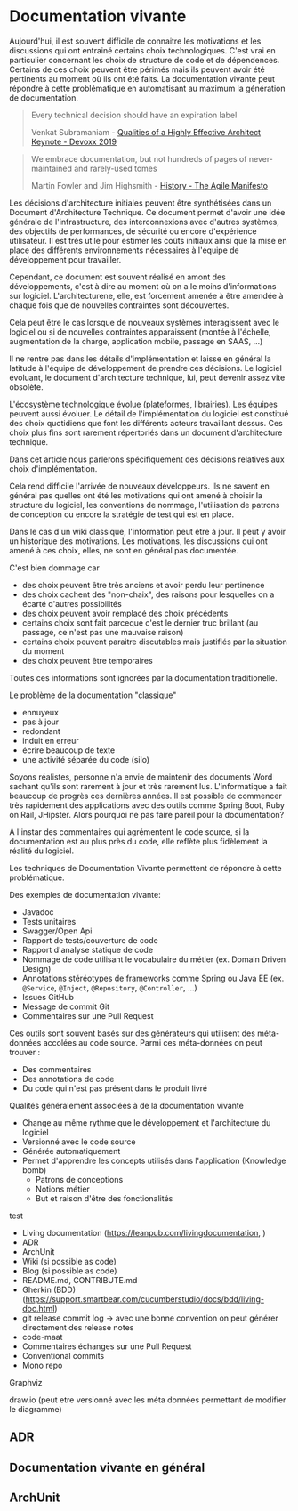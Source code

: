 # Documentation vivante

Aujourd'hui, il est souvent difficile de connaitre les motivations et les discussions qui ont entrainé certains choix technologiques. C'est vrai en particulier concernant les choix de structure de code et de dépendences. Certains de ces choix peuvent être périmés mais ils peuvent avoir été pertinents au moment où ils ont été faits. La documentation vivante peut répondre à cette problématique en automatisant au maximum la génération de documentation.

> Every technical decision should have an expiration label
>
> Venkat Subramaniam - [Qualities of a Highly Effective Architect Keynote - Devoxx 2019](https://youtu.be/QeKheNfO3Yg?t=2602)

> We embrace documentation, but not hundreds of pages of never-maintained and rarely-used tomes
>
> Martin Fowler and Jim Highsmith - [History - The Agile Manifesto](http://agilemanifesto.org/history.html)

Les décisions d'architecture initiales peuvent être synthétisées dans un Document d'Architecture Technique. Ce document permet d'avoir une idée générale de l'infrastructure, des interconnexions avec d'autres systèmes, des objectifs de performances, de sécurité ou encore d'expérience utilisateur. Il est très utile pour estimer les coûts initiaux ainsi que la mise en place des différents environnements nécessaires à l'équipe de développement pour travailler.

Cependant, ce document est souvent réalisé en amont des développements, c'est à dire au moment où on a le moins d'informations sur logiciel. L'architecturene, elle, est forcément amenée à être amendée à chaque fois que de nouvelles contraintes sont découvertes.

Cela peut être le cas lorsque de nouveaux systèmes interagissent avec le logiciel ou si de nouvelles contraintes apparaissent (montée à l'échelle, augmentation de la charge, application mobile, passage en SAAS, ...)

Il ne rentre pas dans les détails d'implémentation et laisse en général la latitude à l'équipe de développement de prendre ces décisions. Le logiciel évoluant, le document d'architecture technique, lui, peut devenir assez vite obsolète.

L'écosystème technologique évolue (plateformes, librairies). Les équipes peuvent aussi évoluer. Le détail de l'implémentation du logiciel est constitué des choix quotidiens que font les différents acteurs travaillant dessus. Ces choix plus fins sont rarement répertoriés dans un document d'architecture technique.

Dans cet article nous parlerons spécifiquement des décisions relatives aux choix d'implémentation.

Cela rend difficile l'arrivée de nouveaux développeurs. Ils ne savent en général pas quelles ont été les motivations qui ont amené à choisir la structure du logiciel, les conventions de nommage, l'utilisation de patrons de conception ou encore la stratégie de test qui est en place.

Dans le cas d'un wiki classique, l'information peut être à jour. Il peut y avoir un historique des motivations. Les motivations, les discussions qui ont amené à ces choix, elles, ne sont en général pas documentée.

C'est bien dommage car
* des choix peuvent être très anciens et avoir perdu leur pertinence
* des choix cachent des "non-chaix", des raisons pour lesquelles on a écarté d'autres possibilités
* des choix peuvent avoir remplacé des choix précédents
* certains choix sont fait parceque c'est le dernier truc brillant (au passage, ce n'est pas une mauvaise raison)
* certains choix peuvent paraitre discutables mais justifiés par la situation du moment
* des choix peuvent être temporaires

Toutes ces informations sont ignorées par la documentation traditionelle.

Le problème de la documentation "classique"
* ennuyeux
* pas à jour
* redondant
* induit en erreur
* écrire beaucoup de texte
* une activité séparée du code (silo)

Soyons réalistes, personne n'a envie de maintenir des documents Word sachant qu'ils sont rarement à jour et très rarement lus. L'informatique a fait beaucoup de progrès ces dernières années. Il est possible de commencer très rapidement des applications avec des outils comme Spring Boot, Ruby on Rail, JHipster. Alors pourquoi ne pas faire pareil pour la documentation?

A l'instar des commentaires qui agrémentent le code source, si la documentation est au plus près du code, elle reflète plus fidèlement la réalité du logiciel.

Les techniques de Documentation Vivante permettent de répondre à cette problématique.

Des exemples de documentation vivante:
* Javadoc
* Tests unitaires
* Swagger/Open Api
* Rapport de tests/couverture de code
* Rapport d'analyse statique de code
* Nommage de code utilisant le vocabulaire du métier (ex. Domain Driven Design)
* Annotations stéréotypes de frameworks comme Spring ou Java EE (ex. `@Service`, `@Inject`, `@Repository`, `@Controller`, ...)
* Issues GitHub
* Message de commit Git
* Commentaires sur une Pull Request

Ces outils sont souvent basés sur des générateurs qui utilisent des méta-données accolées au code source. Parmi ces méta-données on peut trouver :

* Des commentaires
* Des annotations de code
* Du code qui n'est pas présent dans le produit livré

Qualités généralement associées à de la documentation vivante

* Change au même rythme que le développement et l'architecture du logiciel
* Versionné avec le code source
* Générée automatiquement
* Permet d'apprendre les concepts utilisés dans l'application (Knowledge bomb)
    * Patrons de conceptions
    * Notions métier
    * But et raison d'être des fonctionalités

test

* Living documentation (https://leanpub.com/livingdocumentation, )
* ADR
* ArchUnit
* Wiki (si possible as code)
* Blog (si possible as code)
* README.md, CONTRIBUTE.md
* Gherkin (BDD) (https://support.smartbear.com/cucumberstudio/docs/bdd/living-doc.html)
* git release commit log -> avec une bonne convention on peut générer directement des release notes
* code-maat
* Commentaires échanges sur une Pull Request
* Conventional commits
* Mono repo

[mono-repo]:todo
[adr]:https://adr.github.io/
[living-doc-not-just-test-reports]:https://johnfergusonsmart.com/living-documentation-not-just-test-reports/
[cucumber-studio-living-doc]:https://support.smartbear.com/cucumberstudio/docs/bdd/living-doc.html
[book-living-doc-martraire]:https://www.amazon.fr/Living-Documentation-Cyrille-Martraire/dp/0134689321
[conventional-commits]:https://www.conventionalcommits.org/

Graphviz

draw.io (peut etre versionné avec les méta données permettant de modifier le diagramme)

## ADR

## Documentation vivante en général

## ArchUnit

## 